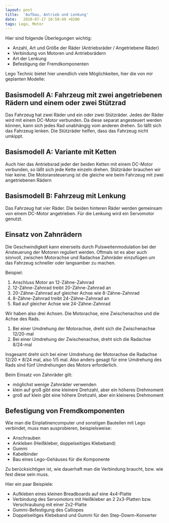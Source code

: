 ```yaml
---
layout: post
title:  'Aufbau, Antrieb und Lenkung'
date:   2020-07-17 10:50:49 +0200
tags: Lego, Motor
---
```


Hier sind folgende Überlegungen wichtig:
* Anzahl, Art und Größe der Räder (Antriebsräder / Angetriebene Räder)
* Verbindung von Motoren und Antriebsrädern 
* Art der Lenkung
* Befestigung der Fremdkomponenten

Lego Technic bietet hier unendlich viele Möglichkeiten, hier die von mir geplanten Modelle:

## Basismodell A: Fahrzeug mit zwei angetriebenen Rädern und einem oder zwei Stützrad

Das Fahrzeug hat zwei Räder und ein oder zwei Stützräder. Jedes der Räder wird mit einem DC-Motor verbunden. Da diese separat angesteuert werden können, kann sich jedes Rad unabhängig vom anderen drehen. So läßt sich das Fahrzeug lenken. Die Stützräder helfen, dass das Fahrzeug nicht umkippt.

## Basismodell A: Variante mit Ketten

Auch hier das Antriebsrad jeder der beiden Ketten mit einem DC-Motor verbunden, so läßt sich jede Kette einzeln drehen. Stützräder brauchen wir hier keine. Die Motoransteuerung ist die gleiche wie beim Fahrzeug mit zwei angetriebenen Rädern

## Basismodell B: Fahrzeug mit Lenkung

Das Fahrzeug hat vier Räder. Die beiden hinteren Räder werden gemeinsam von einem DC-Motor angetrieben. Für die Lenkung wird ein Servomotor genutzt.


## Einsatz von Zahnrädern

Die Geschwindigkeit kann einerseits durch Pulsweitenmodulation bei der Ansteuerung der Motoren reguliert werden. Oftmals ist es aber auch sinnvoll, zwischen Motorachse und Radachse Zahnräder einzufügen um das Fahrzeug schneller oder langsamber zu machen.

Beispiel: 
 
1. Anschluss Motor an 12-Zähne-Zahnrad
2. 12-Zähne-Zahnrad treibt 20-Zähne-Zahnrad an
3. 20-Zähne-Zahnrad auf gleicher Achse wie 8-Zähne-Zahnrad
4. 8-Zähne-Zahnrad treibt 24-Zähne-Zahnrad an
5. Rad auf gleicher Achse wie 24-Zähne-Zahnrad

Wir haben also drei Achsen. Die Motorachse, eine Zwischenachse und die Achse des Rads.

1. Bei einer Umdrehung der Motorachse, dreht sich die Zwischenachse 12/20-mal
2. Bei einer Umdrehung der Zwischenachse, dreht sich die Radachse 8/24-mal

Insgesamt dreht sich bei einer Umdrehung der Motorachse die Radachse 12/20 * 8/24 mal, also 1/5 mal. Also anders gesagt für eine Umdrehung des Rads sind fünf Umdrehungen des Motors erforderlich.

Beim Einsatz von Zahnräder gilt:
* möglichst wenige Zahnräder verwenden
* klein auf groß gibt eine kleinere Drehzahl, aber ein höheres Drehmoment
* groß auf klein gibt eine höhere Drehzahl, aber ein kleineres Drehmoment

## Befestigung von Fremdkomponenten

Wie man die Einplatinencomputer und sonstigen Bauteilen mit Lego verbindet, muss man ausprobieren, beispielsweise:

* Anschrauben
* Ankleben (Heißkleber, doppelseitiges Klebeband)
* Gummi
* Kabelbinder
* Bau eines Lego-Gehäuses für die Komponente

Zu berücksichtigen ist, wie dauerhaft man die Verbindung braucht, bzw. wie fest diese sein muss.

Hier ein paar Beispiele:
* Aufkleben eines kleinen Breadboards auf eine 4x4-Platte
* Verbindung des Servomotors mit Heißkleber an 2 2x3-Platten bzw. Verschraubung mit einer 2x2-Platte
* Gummi-Befestigung des Calliopes
* Doppelseitiges Klebeband und Gummi für den Step-Dowm-Konverter

